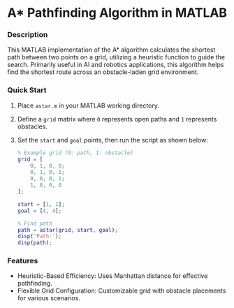 # A* Pathfinding Algorithm in MATLAB

### Description
This MATLAB implementation of the A* algorithm calculates the shortest path between two points on a grid, utilizing a heuristic function to guide the search. Primarily useful in AI and robotics applications, this algorithm helps find the shortest route across an obstacle-laden grid environment.

### Quick Start
1. Place `astar.m` in your MATLAB working directory.
2. Define a `grid` matrix where `0` represents open paths and `1` represents obstacles.
3. Set the `start` and `goal` points, then run the script as shown below:

   ```matlab
   % Example grid (0: path, 1: obstacle)
   grid = [
       0, 1, 0, 0;
       0, 1, 0, 1;
       0, 0, 0, 1;
       1, 0, 0, 0
   ];
   
   start = [1, 1];
   goal = [4, 4];
   
   % Find path
   path = astar(grid, start, goal);
   disp('Path:');
   disp(path);
   ```

### Features
- Heuristic-Based Efficiency: Uses Manhattan distance for effective pathfinding.
- Flexible Grid Configuration: Customizable grid with obstacle placements for various scenarios.
